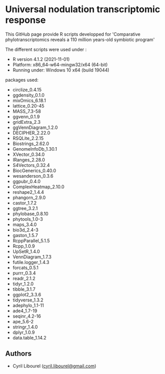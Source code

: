 # Universal nodulation transcriptomic response

This GitHub page provide R scripts developped for 'Comparative phylotranscriptomics reveals a 110 million years-old symbiotic program'

The different scripts were used under :

- R version 4.1.2 (2021-11-01)
- Platform: x86_64-w64-mingw32/x64 (64-bit)
- Running under: Windows 10 x64 (build 19044)

packages used:
- circlize_0.4.15
- ggdensity_0.1.0
- mixOmics_6.18.1
- lattice_0.20-45
- MASS_7.3-58
- ggvenn_0.1.9
- gridExtra_2.3 
- ggVennDiagram_1.2.0
- DECIPHER_2.22.0
- RSQLite_2.2.15
- Biostrings_2.62.0
- GenomeInfoDb_1.30.1
- XVector_0.34.0
- IRanges_2.28.0
- S4Vectors_0.32.4
- BiocGenerics_0.40.0
- wesanderson_0.3.6
- ggpubr_0.4.0
- ComplexHeatmap_2.10.0
- reshape2_1.4.4
- phangorn_2.9.0       
- castor_1.7.2
- ggtree_3.2.1
- phylobase_0.8.10
- phytools_1.0-3
- maps_3.4.0
- bio3d_2.4-3
- gaston_1.5.7         
- RcppParallel_5.1.5
- Rcpp_1.0.9
- UpSetR_1.4.0
- VennDiagram_1.7.3
- futile.logger_1.4.3
- forcats_0.5.1
- purrr_0.3.4          
- readr_2.1.2
- tidyr_1.2.0
- tibble_3.1.7
- ggplot2_3.3.6
- tidyverse_1.3.2
- adephylo_1.1-11
- ade4_1.7-19          
- seqinr_4.2-16
- ape_5.6-2
- stringr_1.4.0
- dplyr_1.0.9
- data.table_1.14.2

## **Authors** ##

- Cyril Libourel (cyril.libourel@gmail.com)
